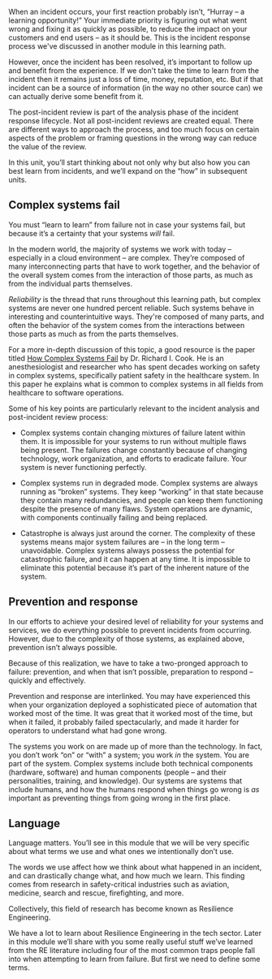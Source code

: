 When an incident occurs, your first reaction probably isn’t, “Hurray – a
learning opportunity!” Your immediate priority is figuring out what went
wrong and fixing it as quickly as possible, to reduce the impact on your
customers and end users – as it should be. This is the incident response
process we've discussed in another module in this learning path.

However, once the incident has been resolved, it’s important to follow up
and benefit from the experience. If we don't take the time to learn from
the incident then it remains just a loss of time, money, reputation, etc.
But if that incident can be a source of information (in the way no other
source can) we can actually derive some benefit from it.

The post-incident review is part of the analysis phase of the incident
response lifecycle. Not all post-incident reviews are created equal. There
are different ways to approach the process, and too much focus on certain
aspects of the problem or framing questions in the wrong way can reduce the
value of the review.

In this unit, you’ll start thinking about not only why but also how you can
best learn from incidents, and we’ll expand on the “how” in subsequent
units.

## Complex systems fail

You must “learn to learn” from failure not in case your systems fail, but
because it’s a certainty that your systems _will_ fail.

In the modern world, the majority of systems we work with today –
especially in a cloud environment – are complex. They’re composed of many
interconnecting parts that have to work together, and the behavior of the
overall system comes from the interaction of those parts, as much as from
the individual parts themselves.

_Reliability_ is the thread that runs throughout this learning path, but
complex systems are never one hundred percent reliable. Such systems behave
in interesting and counterintuitive ways. They're composed of many parts,
and often the behavior of the system comes from the interactions between
those parts as much as from the parts themselves.

For a more in-depth discussion of this topic, a good resource is the paper
titled
[How Complex Systems Fail](https://web.mit.edu/2.75/resources/random/How%20Complex%20Systems%20Fail.pdf)
by Dr. Richard I. Cook. He is an anesthesiologist and researcher who has
spent decades working on safety in complex systems, specifically patient
safety in the healthcare system. In this paper he explains what is common
to complex systems in all fields from healthcare to software operations.

Some of his key points are particularly relevant to the incident analysis
and post-incident review process:

-   Complex systems contain changing mixtures of failure latent within
    them. It is impossible for your systems to run without multiple flaws
    being present. The failures change constantly because of changing
    technology, work organization, and efforts to eradicate failure. Your
    system is never functioning perfectly.

-   Complex systems run in degraded mode. Complex systems are always
    running as “broken” systems. They keep “working” in that state because
    they contain many redundancies, and people can keep them functioning
    despite the presence of many flaws. System operations are dynamic, with
    components continually failing and being replaced.

-   Catastrophe is always just around the corner. The complexity of these
    systems means major system failures are – in the long term –
    unavoidable. Complex systems always possess the potential for
    catastrophic failure, and it can happen at any time. It is impossible
    to eliminate this potential because it’s part of the inherent nature of
    the system.

## Prevention and response

In our efforts to achieve your desired level of reliability for your
systems and services, we do everything possible to prevent incidents from
occurring. However, due to the complexity of those systems, as explained
above, prevention isn’t always possible.

Because of this realization, we have to take a two-pronged approach to
failure: prevention, and when that isn’t possible, preparation to respond –
quickly and effectively.

Prevention and response are interlinked. You may have experienced this when
your organization deployed a sophisticated piece of automation that worked
most of the time. It was great that it worked most of the time, but when it
failed, it probably failed spectacularly, and made it harder for operators
to understand what had gone wrong.

The systems you work on are made up of more than the technology. In fact,
you don’t work “on” or “with” a system; you work _in_ the system. You are
part of the system. Complex systems include both technical components
(hardware, software) and human components (people – and their
personalities, training, and knowledge). Our systems are systems that
include humans, and how the humans respond when things go wrong is _as_
important as preventing things from going wrong in the first place.

## Language

Language matters. You’ll see in this module that we will be very specific
about what terms we use and what ones we intentionally don’t use.

The words we use affect how we think about what happened in an incident,
and can drastically change what, and how much we learn. This finding comes
from research in safety-critical industries such as aviation,
medicine, search and rescue, firefighting, and more.

Collectively, this field of research has become known as Resilience
Engineering.

We have a lot to learn about Resilience Engineering in the tech sector.
Later in this module we’ll share with you some really useful stuff we’ve
learned from the RE literature including four of the most common traps
people fall into when attempting to learn from failure. But first we need
to define some terms.
